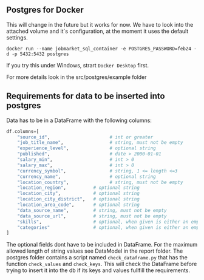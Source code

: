 ## Postgres for Docker 
This will change in the future but it works for now.
We have to look into the attached volume and it´s configuration, at the moment it uses the
default settings.

```shell
docker run --name jobmarket_sql_container -e POSTGRES_PASSWORD=feb24 -d -p 5432:5432 postgres
```
If you try this under Windows, strart `Docker Desktop` first.

For more details look in the src/postgres/example folder

## Requirements for data to be inserted into postgres
Data has to be in a DataFrame with the following columns:
```python
df.columns=[
    "source_id",                      # int or greater
    "job_title_name",                 # string, must not be empty
    "experience_level",               # optional string
    "published",                      # date > 2000-01-01
    "salary_min",                     # int > 0
    "salary_max",                     # int > 0
    "currency_symbol",                # string, 1 <= length <=3 
    "currency_name",                  # optional string
    "location_country",               # string, must not be empty
    "location_region",          # optional string
    "location_city",            # optional string
    "location_city_district",   # optional string
    "location_area_code",       # optional string
    "data_source_name",         # string, must not be empty
    "data_source_url",          # string, must not be empty
    "skills",                   # optional, when given is either an empty list or must contain non empty strings
    "categories"                # optional, when given is either an empty list or must contain non empty strings
]
```
The optional fields dont have to be included in DataFrame.
For the maximum allowed length of string values see DataModel in the report folder.
The postgres folder contains a script named `check_dataframe.py` that has the function `check_values` and `check_keys`.
This will check the DataFrame before trying to insert it into the db if its keys and values fullfill
the requirements.